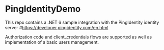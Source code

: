 # PingIdentityDemo

This repo contains a .NET 6 sample integration with the PingIdentity identity server #https://developer.pingidentity.com/en.html

Authorization code and client_credentials flows are supported as well as implementation of a basic users management.
 
